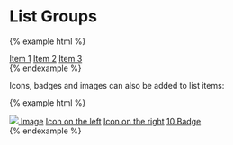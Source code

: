 # List Groups

{% example html %}
<div class="list-group">
    <a href="#" class="list-group-item">Item 1</a>
    <a href="#" class="list-group-item active">Item 2</a>
    <a href="#" class="list-group-item">Item 3</a>
</div>
{% endexample %}

Icons, badges and images can also be added to list items:

{% example html %}
<div class="list-group">
    <a href="#" class="list-group-item"><img class="list-image" src="https://avatars2.githubusercontent.com/u/845425?v=3&s=460" /> Image</a>
    <a href="#" class="list-group-item active"><i class="octicon octicon-book"></i> Icon on the left</a>
    <a href="#" class="list-group-item"><i class="octicon octicon-book pull-right"></i> Icon on the right</a>
    <a href="#" class="list-group-item"><span class="badge">10</span> Badge</a>
</div>
{% endexample %}

